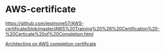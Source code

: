 # AWS-certificate

https://github.com/jesimone57/AWS-certificate/blob/master/AWS%20Training%20%26%20Certification%20-%20Certicate%20of%20Completion.html

[Architecting on AWS completion certificate](../master/AWS%20Training%20%26%20Certification%20-%20Certicate%20of%20Completion.html)
